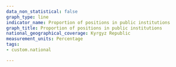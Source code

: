 ```yaml
---
data_non_statistical: false
graph_type: line
indicator_name: Proportion of positions in public institutions
graph_title: Proportion of positions in public institutions
national_geographical_coverage: Kyrgyz Republic
measurement_units: Percentage
tags:
- custom.national

---
```

